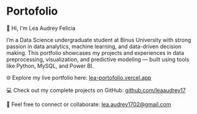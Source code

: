 # Portofolio
👋 Hi, I'm Lea Audrey Felicia

I’m a Data Science undergraduate student at Binus University with strong passion in data analytics, machine learning, and data-driven decision making.
This portfolio showcases my projects and experiences in data preprocessing, visualization, and predictive modeling — built using tools like Python, MySQL, and Power BI.

🌐 Explore my live portfolio here: [lea-portofolio.vercel.app](https://lea-portofolio.vercel.app)

💻 Check out my complete projects on GitHub: [github.com/leaaudrey17](https://github.com/leaaudrey17)


📧 Feel free to connect or collaborate: lea.audrey1702@gmail.com
